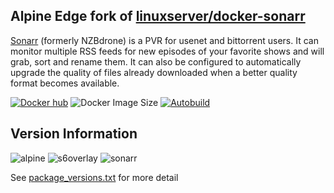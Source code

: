 ## Alpine Edge fork of [linuxserver/docker-sonarr](https://github.com/linuxserver/docker-sonarr/)

[Sonarr](https://sonarr.tv/) (formerly NZBdrone) is a PVR for usenet and bittorrent users. It can monitor multiple RSS feeds for new episodes of your favorite shows and will grab, sort and rename them. It can also be configured to automatically upgrade the quality of files already downloaded when a better quality format becomes available.

[![Docker hub](https://img.shields.io/badge/docker%20hub-link-blue?style=for-the-badge&logo=docker)](https://hub.docker.com/repository/docker/vcxpz/sonarr) ![Docker Image Size](https://img.shields.io/docker/image-size/vcxpz/sonarr?style=for-the-badge&logo=docker) [![Autobuild](https://img.shields.io/badge/auto%20build-daily-blue?style=for-the-badge&logo=docker?color=d1aa67)](https://github.com/hydazz/docker-sonarr/actions?query=workflow%3A%22Docker+Update+CI%22)

## Version Information

![alpine](https://img.shields.io/badge/alpine-edge-0D597F?style=for-the-badge&logo=alpine-linux) ![s6overlay](https://img.shields.io/badge/s6--overlay-2.1.0.2-blue?style=for-the-badge) ![sonarr](https://img.shields.io/badge/sonarr-phantom-blue?style=for-the-badge)

See [package_versions.txt](https://github.com/hydazz/docker-sonarr/blob/main/package_versions.txt) for more detail
